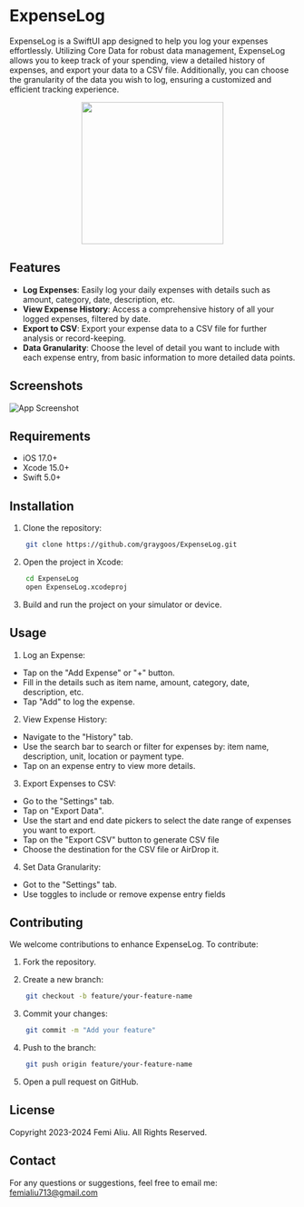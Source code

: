 
# ExpenseLog

ExpenseLog is a SwiftUI app designed to help you log your expenses effortlessly. Utilizing Core Data for robust data management, ExpenseLog allows you to keep track of your spending, view a detailed history of expenses, and export your data to a CSV file. Additionally, you can choose the granularity of the data you wish to log, ensuring a customized and efficient tracking experience.

<p align="center">
    <img src="https://github.com/graygoos/ExpenseLog/assets/52054174/0124e3f5-4082-4300-8c56-b699b6ad9bb4" width="250" height="250">
</p>

## Features

- **Log Expenses**: Easily log your daily expenses with details such as amount, category, date, description, etc.
- **View Expense History**: Access a comprehensive history of all your logged expenses, filtered by date.
- **Export to CSV**: Export your expense data to a CSV file for further analysis or record-keeping.
- **Data Granularity**: Choose the level of detail you want to include with each expense entry, from basic information to more detailed data points.


## Screenshots

![App Screenshot](https://via.placeholder.com/468x300?text=App+Screenshot+Here)


## Requirements

- iOS 17.0+
- Xcode 15.0+
- Swift 5.0+
## Installation

1. Clone the repository:

```bash
    git clone https://github.com/graygoos/ExpenseLog.git
```
2. Open the project in Xcode:
```bash
    cd ExpenseLog
    open ExpenseLog.xcodeproj

```
3. Build and run the project on your simulator or device.
## Usage

1. Log an Expense:

- Tap on the "Add Expense" or "+" button.
- Fill in the details such as item name, amount, category, date, description, etc.
- Tap "Add" to log the expense.

2. View Expense History:

- Navigate to the "History" tab.
- Use the search bar to search or filter for expenses by: item name, description, unit, location or payment type.
- Tap on an expense entry to view more details.

3. Export Expenses to CSV:

- Go to the "Settings" tab.
- Tap on "Export Data".
- Use the start and end date pickers to select the date range of expenses you want to export.
- Tap on the "Export CSV" button to generate CSV file
- Choose the destination for the CSV file or AirDrop it.

4. Set Data Granularity:

- Got to the "Settings" tab.
- Use toggles to include or remove expense entry fields

## Contributing

We welcome contributions to enhance ExpenseLog. To contribute:

1. Fork the repository.

2. Create a new branch:
```bash
    git checkout -b feature/your-feature-name
```
3. Commit your changes:
```bash
    git commit -m "Add your feature"
```
4. Push to the branch:
```bash
    git push origin feature/your-feature-name
```
5. Open a pull request on GitHub.



## License

Copyright 2023-2024 Femi Aliu. All Rights Reserved.

## Contact

For any questions or suggestions, feel free to email me: femialiu713@gmail.com
